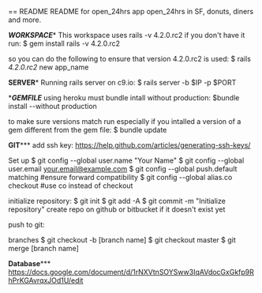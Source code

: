 == README
README for open_24hrs app
open_24hrs in SF, donuts, diners and more.

*********WORKSPACE**********
This workspace uses rails -v 4.2.0.rc2
if you don't have it run: 
    $ gem install rails -v 4.2.0.rc2
    
so you can do the following to ensure that version 4.2.0.rc2 is used:
    $ rails _4.2.0.rc2_ new app_name

********SERVER*********
Running rails server on c9.io:
    $ rails server -b $IP -p $PORT
    

********GEMFILE*******
using heroku must bundle intall without production:
    $bundle install --without production
    
to make sure versions match run especially if you intalled a version of a gem different from the gem file:
    $ bundle update
    
******GIT*********
add ssh key:
    https://help.github.com/articles/generating-ssh-keys/
    
Set up
$ git config --global user.name "Your Name"
$ git config --global user.email your.email@example.com
$ git config --global push.default matching #ensure forward compatibility
$ git config --global alias.co checkout #use co instead of checkout
    
initialize repository:
    $ git init
    $ git add -A
    $ git commit -m "Initialize repository"
create repo on github or bitbucket if it doesn't exist yet

push to git:
    
branches
    $ git checkout -b [branch name]
    $ git checkout master
    $ git merge [branch name]

******Database*********
https://docs.google.com/document/d/1rNXVtnSOYSww3IqAVdocGxGkfp9RhPrKGAvrqxJOd1U/edit
